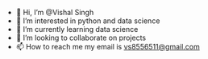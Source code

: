 - 👋 Hi, I’m @Vishal Singh
- 👀 I’m interested in python and data science
- 🌱 I’m currently learning data science
- 💞️ I’m looking to collaborate on projects
- 📫 How to reach me my email is vs8556511@gmail.com

<!---
vishalsingh025/vishalsingh025 is a ✨ special ✨ repository because its `README.md` (this file) appears on your GitHub profile.
You can click the Preview link to take a look at your changes.
--->
